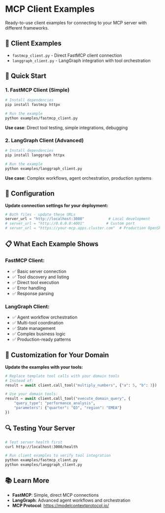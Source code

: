 # MCP Client Examples

Ready-to-use client examples for connecting to your MCP server with different frameworks.

## 📁 **Client Examples**

- `fastmcp_client.py` - Direct FastMCP client connection
- `langgraph_client.py` - LangGraph integration with tool orchestration

## 🚀 **Quick Start**

### **1. FastMCP Client (Simple)**
```bash
# Install dependencies
pip install fastmcp httpx

# Run the example
python examples/fastmcp_client.py
```

**Use case**: Direct tool testing, simple integrations, debugging

### **2. LangGraph Client (Advanced)**
```bash
# Install dependencies
pip install langgraph httpx

# Run the example
python examples/langgraph_client.py
```

**Use case**: Complex workflows, agent orchestration, production systems

## 🔧 **Configuration**

**Update connection settings for your deployment:**

```python
# Both files - update these URLs
server_url = "http://localhost:3000"           # Local development
# server_url = "http://0.0.0.0:4001"          # Custom port
# server_url = "https://your-mcp.apps.cluster.com"  # Production OpenShift
```

## 📋 **What Each Example Shows**

### **FastMCP Client:**
- ✅ Basic server connection
- ✅ Tool discovery and listing
- ✅ Direct tool execution
- ✅ Error handling
- ✅ Response parsing

### **LangGraph Client:**
- ✅ Agent workflow orchestration
- ✅ Multi-tool coordination
- ✅ State management
- ✅ Complex business logic
- ✅ Production-ready patterns

## 🎯 **Customization for Your Domain**

**Update the examples with your tools:**

```python
# Replace template tool calls with your domain tools
# Instead of:
result = await client.call_tool("multiply_numbers", {"a": 5, "b": 3})

# Use your domain tools:
result = await client.call_tool("execute_domain_query", {
    "query_type": "performance_analysis",
    "parameters": {"quarter": "Q3", "region": "EMEA"}
})
```

## 🔍 **Testing Your Server**

```bash
# Test server health first
curl http://localhost:3000/health

# Run client examples to verify tool integration
python examples/fastmcp_client.py
python examples/langgraph_client.py
```

## 📚 **Learn More**

- **FastMCP**: Simple, direct MCP connections
- **LangGraph**: Advanced agent workflows and orchestration
- **MCP Protocol**: https://modelcontextprotocol.io/
